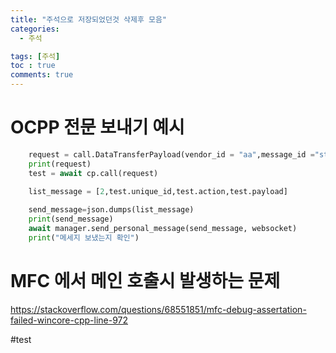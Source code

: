 ```yaml
---
title: "주석으로 저장되었던것 삭제후 모음"
categories:
  - 주석

tags: [주석]
toc : true
comments: true
---
```

# OCPP 전문 보내기 예시
```python
    request = call.DataTransferPayload(vendor_id = "aa",message_id ="str",data = "str")
    print(request)
    test = await cp.call(request)

    list_message = [2,test.unique_id,test.action,test.payload]
            
    send_message=json.dumps(list_message)
    print(send_message)    
    await manager.send_personal_message(send_message, websocket)
    print("메세지 보냈는지 확인")
```

# MFC 에서 메인 호출시 발생하는 문제

https://stackoverflow.com/questions/68551851/mfc-debug-assertation-failed-wincore-cpp-line-972

#test